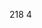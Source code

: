218                                                                                                                                                                                                                                                             4